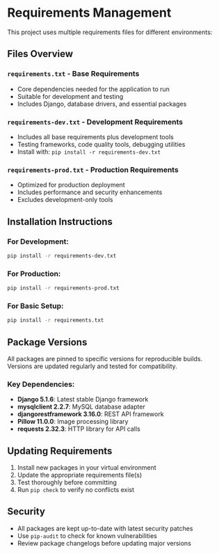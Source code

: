 # Requirements Management

This project uses multiple requirements files for different environments:

## Files Overview

### `requirements.txt` - Base Requirements
- Core dependencies needed for the application to run
- Suitable for development and testing
- Includes Django, database drivers, and essential packages

### `requirements-dev.txt` - Development Requirements  
- Includes all base requirements plus development tools
- Testing frameworks, code quality tools, debugging utilities
- Install with: `pip install -r requirements-dev.txt`

### `requirements-prod.txt` - Production Requirements
- Optimized for production deployment
- Includes performance and security enhancements
- Excludes development-only tools

## Installation Instructions

### For Development:
```bash
pip install -r requirements-dev.txt
```

### For Production:
```bash
pip install -r requirements-prod.txt
```

### For Basic Setup:
```bash
pip install -r requirements.txt
```

## Package Versions

All packages are pinned to specific versions for reproducible builds. 
Versions are updated regularly and tested for compatibility.

### Key Dependencies:
- **Django 5.1.6**: Latest stable Django framework
- **mysqlclient 2.2.7**: MySQL database adapter
- **djangorestframework 3.16.0**: REST API framework
- **Pillow 11.0.0**: Image processing library
- **requests 2.32.3**: HTTP library for API calls

## Updating Requirements

1. Install new packages in your virtual environment
2. Update the appropriate requirements file(s)
3. Test thoroughly before committing
4. Run `pip check` to verify no conflicts exist

## Security

- All packages are kept up-to-date with latest security patches
- Use `pip-audit` to check for known vulnerabilities
- Review package changelogs before updating major versions
